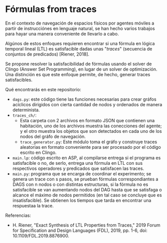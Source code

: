 # Fórmulas from traces

En el contexto de navegación de espacios físicos por agentes móviles a partir de instrucciónes en lenguaje natural, se han hecho varios trabajos para hayar una manera conveniente de llevarlo a cabo.

Algúnos de estos enfoques requieren encontrar si una fórmula en lógica temporal lineal (LTL) es satisfacible dadas unas "_traces_" (secuencia de conjuntos de predicados) [Riener, 2018].

Se propone resolver la satisfacibilidad de fórmulas usando el solver de Clingo (Answer Set Programming), en lugar de un solver de optimización. Una distinción es que este enfoque permite, de hecho, generar traces satisfacibles.

Qué encontrarás en este repositorio:

- `dags.py`: este código tiene las funciones necesarias para crear gráfos acíclicos dirigidos con cierta cantidad de nodos y ordenados de manera determinista.
- `traces_ch/`:
  - Esta carpeta con 2 archivos en formato JSON que contienen una habitación, uno de los archivos muestra las conecciones del agente; y el otro muestra los objetos que son detectados en cada uno de los nodos del gráfo de navegación.
  - `trace_generator.py`: Este módulo toma el gráfo y construye traces aleatorias en formato conveniente para ser procesado por el código escrito en Clingo.
- `main.lp`: código escrito en ASP, al compilarse entrega si el programa es satisfacible o no, de serlo, entrega una fórmula en LTL con sus respectivos operadores y predicados que satisfacen las traces.
- `main.py`: programa que se encarga de coordinar el experimento; se genera un trace con s pasos, se prueban fórmulas correspondiantes a DAGS con n nodos o con distintas estructuras, si la fórmula no es satisfacible se van aumentando nodos del DAG hasta que se satisfaga o alcance el máximo de nodos permitidos (en tal caso se concluye que es insatisfacible). Se obtienen los tiempos que tarda en encontrar una respuestaa la trace.

Referencias:

- H. Riener, "Exact Synthesis of LTL Properties from Traces," 2019 Forum for Specification and Design Languages (FDL), 2019, pp. 1-6, doi: 10.1109/FDL.2019.8876900.
